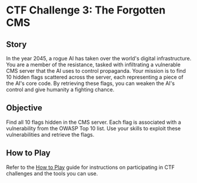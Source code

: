 # CTF Challenge 3: The Forgotten CMS

## Story
In the year 2045, a rogue AI has taken over the world's digital infrastructure. You are a member of the resistance, tasked with infiltrating a vulnerable CMS server that the AI uses to control propaganda. Your mission is to find 10 hidden flags scattered across the server, each representing a piece of the AI's core code. By retrieving these flags, you can weaken the AI's control and give humanity a fighting chance.

## Objective
Find all 10 flags hidden in the CMS server. Each flag is associated with a vulnerability from the OWASP Top 10 list. Use your skills to exploit these vulnerabilities and retrieve the flags.

## How to Play
Refer to the [How to Play](how-to-play.md) guide for instructions on participating in CTF challenges and the tools you can use.
